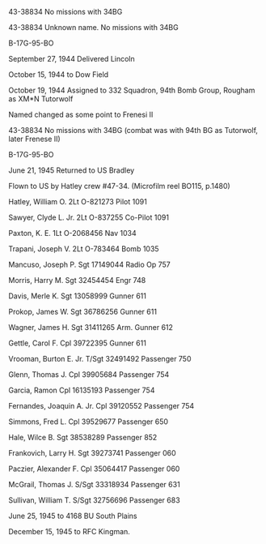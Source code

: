 





43-38834 No missions with 34BG






 




43-38834 Unknown name. No missions with 34BG

B-17G-95-BO

September 27, 1944 Delivered Lincoln

October 15, 1944 to Dow Field

October 19, 1944 Assigned to 332 Squadron, 94th
Bomb Group, Rougham as XM\*N Tutorwolf

Named changed as some point to Frenesi II

43-38834 No missions with 34BG (combat was with 94th
BG as Tutorwolf, later Frenese II)

B-17G-95-BO

June 21, 1945 Returned to US Bradley

Flown to US by Hatley crew #47-34. (Microfilm reel BO115,
p.1480)

Hatley, William
O.
2Lt
O-821273
Pilot
1091

Sawyer, Clyde L.
Jr.
2Lt O-837255
Co-Pilot
1091

Paxton, K.
E.
1Lt O-2068456
Nav
1034

Trapani, Joseph
V.
2Lt
O-783464
Bomb
1035

Mancuso, Joseph
P.
Sgt 17149044
Radio
Op
757

Morris, Harry
M.
Sgt
32454454
Engr
748

Davis, Merle
K.
Sgt
13058999
Gunner
611

Prokop, James
W.
Sgt
36786256
Gunner
611

Wagner, James
H.
Sgt
31411265
Arm. Gunner 612

Gettle, Carol
F.
Cpl
39722395
Gunner
611

Vrooman, Burton E.
Jr.
T/Sgt
32491492
Passenger
750

Glenn, Thomas
J.
Cpl
39905684
Passenger
754

Garcia,
Ramon
Cpl
16135193
Passenger
754

Fernandes, Joaquin A.
Jr.
Cpl
39120552
Passenger
754

Simmons, Fred
L.
Cpl
39529677
Passenger
650

Hale, Wilce
B.
Sgt
38538289
Passenger
852

Frankovich, Larry
H.
Sgt 39273741
Passenger
060

Paczier, Alexander
F.
Cpl 35064417
Passenger
060

McGrail, Thomas
J.
S/Sgt
33318934
Passenger
631

Sullivan, William
T.
S/Sgt 32756696
Passenger
683

June 25, 1945 to 4168 BU South Plains

December 15, 1945 to RFC Kingman.




